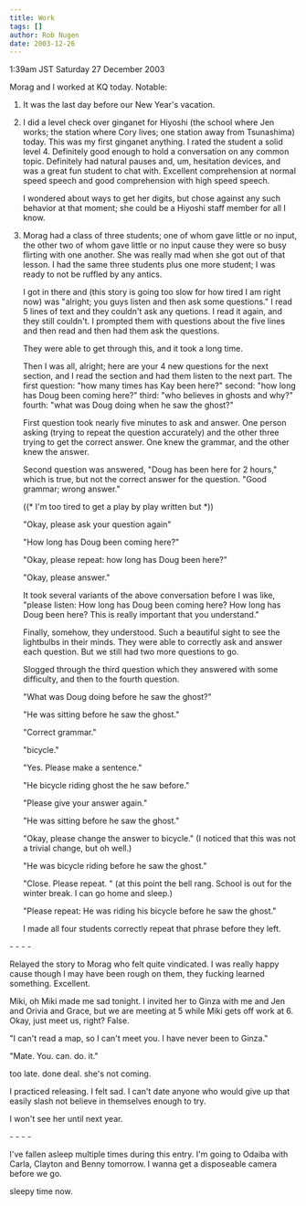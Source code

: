 ```yaml
---
title: Work
tags: []
author: Rob Nugen
date: 2003-12-26
---
```


<p class=date>1:39am JST Saturday 27 December 2003</p>

<p>Morag and I worked at KQ today.  Notable:</p>

<ol>
<li><p>It was the last day before our New Year's vacation.</p></li>

<li><p>I did a level check over ginganet for Hiyoshi (the school where
    Jen works; the station where Cory lives; one station away from
    Tsunashima) today.  This was my first ginganet anything.  I rated
    the student a solid level 4.  Definitely good enough to hold a
    conversation on any common topic.  Definitely had natural pauses
    and, um, hesitation devices, and was a great fun student to chat
    with.  Excellent comprehension at normal speed speech and good
    comprehension with high speed speech.</p>

<p>I wondered about ways to get her digits, but chose against any such
  behavior at that moment; she could be a Hiyoshi staff member for all
  I know.</p></li>

<li><p>Morag had a class of three students; one of whom gave little or
    no input, the other two of whom gave little or no input cause they
    were so busy flirting with one another.  She was really mad when
    she got out of that lesson.  I had the same three students plus
    one more student; I was ready to not be ruffled by any
    antics.</p>

<p>I got in there and (this story is going too slow for how tired I
  am right now) was "alright; you guys listen and then ask some
  questions."  I read 5 lines of text and they couldn't ask any
  quetions.  I read it again, and they still couldn't.  I prompted
  them with questions about the five lines and then read and then
  had them ask the questions.</p>

<p>They were able to get through this, and it took a long time.</p>

<p>Then I was all, alright; here are your 4 new questions for the next
  section, and I read the section and had them listen to the next
  part.  The first question: "how many times has Kay been here?"
  second: "how long has Doug been coming here?"  third: "who believes
  in ghosts and why?"  fourth: "what was Doug doing when he saw the
  ghost?"</p>

<p>First question took nearly five minutes to ask and answer.  One
  person asking (trying to repeat the question accurately) and the
  other three trying to get the correct answer.  One knew the
  grammar, and the other knew the answer.</p>

<p>Second question was answered, "Doug has been here for 2 hours,"
  which is true, but not the correct answer for the question.  "Good
  grammar; wrong answer."</p>

<p>((* I'm too tired to get a play by play written but *))</p>

<p>"Okay, please ask your question again"</p>

<p>"How long has Doug been coming here?"</p>

<p>"Okay, please repeat: how long has Doug been here?"</p>

<p>"Okay, please answer."</p>

<p>It took several variants of the above conversation before I was
  like, "please listen: How long has Doug been coming here?  How long
  has Doug been here?  This is really important that you
  understand."</p>

<p>Finally, somehow, they understood. Such a beautiful sight to see
  the lightbulbs in their minds. They were able to correctly ask and
  answer each question.  But we still had two more questions to go.</p>

<p>Slogged through the third question which they answered with some
  difficulty, and then to the fourth question.</p>

<p>"What was Doug doing before he saw the ghost?"</p>

<p>"He was sitting before he saw the ghost."</p>

<p>"Correct grammar."</p>

<p>"bicycle."</p>

<p>"Yes.  Please make a sentence."</p>

<p>"He bicycle riding ghost the he saw before."</p>

<p>"Please give your answer again."</p>

<p>"He was sitting before he saw the ghost."</p>

<p>"Okay, please change the answer to bicycle."  (I noticed that this
  was not a trivial change, but oh well.)</p>

<p>"He was bicycle riding before he saw the ghost."</p>

<p>"Close.  Please repeat.  " (at this point the bell rang.  School
  is out for the winter break.  I can go home and sleep.)</p>

<p>"Please repeat: He was riding his bicycle before he saw the
ghost."</p>

<p>I made all four students correctly repeat that phrase before they
  left.</p>
</ol>

<p>- - - -</p>

<p>Relayed the story to Morag who felt quite vindicated.  I was really
  happy cause though I may have been rough on them, they fucking
  learned something.  Excellent.</p>
</li>

<p>Miki, oh Miki made me sad tonight.  I invited her to Ginza with me
  and Jen and Orivia and Grace, but we are meeting at 5 while Miki
  gets off work at 6.  Okay, just meet us, right?  False.</p>

<p>"I can't read a map, so I can't meet you.  I have never been to
Ginza."</p>

<p>"Mate.  You. can. do. it."</p>

<p>too late.  done deal.  she's not coming.</p>

<p>I practiced releasing.  I felt sad.  I can't date anyone who would
  give up that easily slash not believe in themselves enough to try.</p>

<p>I won't see her until next year.</p>

<p>- - - -</p>

<p>I've fallen asleep multiple times during this entry.  I'm going to
  Odaiba with Carla, Clayton and Benny tomorrow.  I wanna get a
  disposeable camera before we go.</p>

<p>sleepy time now.</p>
